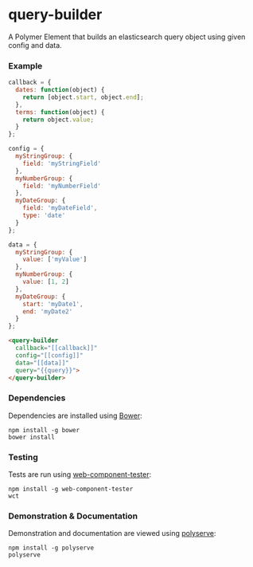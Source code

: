 # query-builder

A Polymer Element that builds an elasticsearch query object using given config and data.

### Example
```js
callback = {
  dates: function(object) {
    return [object.start, object.end];
  },
  terms: function(object) {
    return object.value;
  }
};

config = {
  myStringGroup: {
    field: 'myStringField'
  },
  myNumberGroup: {
    field: 'myNumberField'
  },
  myDateGroup: {
    field: 'myDateField',
    type: 'date'
  }
};

data = {
  myStringGroup: {
    value: ['myValue']
  },
  myNumberGroup: {
    value: [1, 2]
  },
  myDateGroup: {
    start: 'myDate1',
    end: 'myDate2'
  }
};

```

```html
<query-builder 
  callback="[[callback]]"
  config="[[config]]"
  data="[[data]]"
  query="{{query}}">
</query-builder>
```

### Dependencies

Dependencies are installed using [Bower](http://bower.io/):

    npm install -g bower
    bower install

### Testing

Tests are run using [web-component-tester](https://github.com/Polymer/web-component-tester):

    npm install -g web-component-tester
    wct

### Demonstration & Documentation

Demonstration and documentation are viewed using [polyserve](https://github.com/PolymerLabs/polyserve):

    npm install -g polyserve
    polyserve

